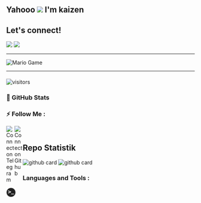 ## Yahooo <img src="https://github.com/TheDudeThatCode/TheDudeThatCode/blob/master/Assets/Hi.gif" width="29px"> I'm kaizen

## Let's connect!
<p>
    <a href="https://t.me/zaenmad" target="blank"><img src="https://img.shields.io/badge/@zaenmad-30302f?style=flat&logo=telegram" /></a>
    <a href="https://t.me/kaizensupport/" target="blank"><img src="https://img.shields.io/badge/@kaizensupport-30302f?style=flat&logo=telegram" /></a>
</p>

___

<img src="https://github.com/TheDudeThatCode/TheDudeThatCode/blob/master/Assets/Mario_Gameplay.gif" alt="Mario Game" width="600" />

___


#### 
![visitors](https://visitor-badge.laobi.icu/badge?page_id=Kizen-TP)

### 🐙 GitHub Stats

### ⚡ Follow Me :

[<img align="left" alt="Connect on Telegram" width="22px" src="https://cdn.jsdelivr.net/npm/simple-icons@v3/icons/telegram.svg" />](https://t.me/zaenmad)
[<img align="left" alt="Connect on Github" width="22px" src="https://cdn.jsdelivr.net/npm/simple-icons@v3/icons/github.svg" />](https://github.com/Jancukmu)
</br>

## Repo Statistik
![github card](https://github-readme-stats.vercel.app/api/pin/?username=apisuserbot&repo=tgvc-King&theme=dark)
![github card](https://github-readme-stats.vercel.app/api/pin/?username=apisuserbot&repo=Manager-King&theme=nightowl)


### Languages and Tools :
[<img align="left" alt="Terminal" width="25px" src="https://raw.githubusercontent.com/github/explore/80688e429a7d4ef2fca1e82350fe8e3517d3494d/topics/terminal/terminal.png" />](https://play.google.com/store/apps/details?id=com.termux)
</br>

